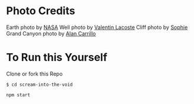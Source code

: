 # Photo Credits
Earth photo by [NASA](https://unsplash.com/@nasa?utm_source=unsplash&utm_medium=referral&utm_content=creditCopyText)
Well photo by [Valentin Lacoste](https://unsplash.com/@valentinlacoste)
Cliff photo by [Sophie](https://unsplash.com/@sophiesollmann)
Grand Canyon photo by [Alan Carrillo](https://unsplash.com/@acarrillo46?utm_source=unsplash&utm_medium=referral&utm_content=creditCopyText)


# To Run this Yourself

Clone or fork this Repo

`$ cd scream-into-the-void`

 `npm start`
